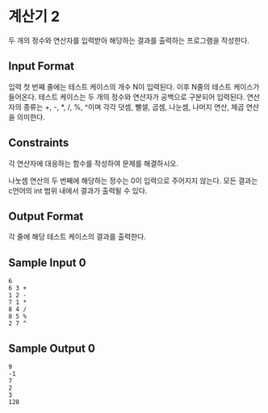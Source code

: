 # 계산기 2

두 개의 정수와 연산자를 입력받아 해당하는 결과를 출력하는 프로그램을 작성한다.

## Input Format

입력 첫 번째 줄에는 테스트 케이스의 개수 N이 입력된다.
이후 N줄의 테스트 케이스가 들어온다.
테스트 케이스는 두 개의 정수와 연산자가 공백으로 구분되어 입력된다.
연산자의 종류는 +, -, *, /, %, ^이며 각각 덧셈, 뺄셀, 곱셈, 나눈셈, 나머지 연산, 제곱 연산을 의미한다.

## Constraints

각 연산자에 대응하는 함수를 작성하여 문제를 해결하시오.

나눗셈 연산의 두 번째에 해당하는 정수는 0이 입력으로 주어지지 않는다.
모든 결과는 c언어의 int 범위 내에서 결과가 출력될 수 있다.

## Output Format

각 줄에 해당 테스트 케이스의 결과를 출력한다.

## Sample Input 0
```
6
6 3 +
1 2 -
7 1 *
8 4 /
8 5 %
2 7 ^
```
## Sample Output 0
```
9
-1
7
2
3
128
```